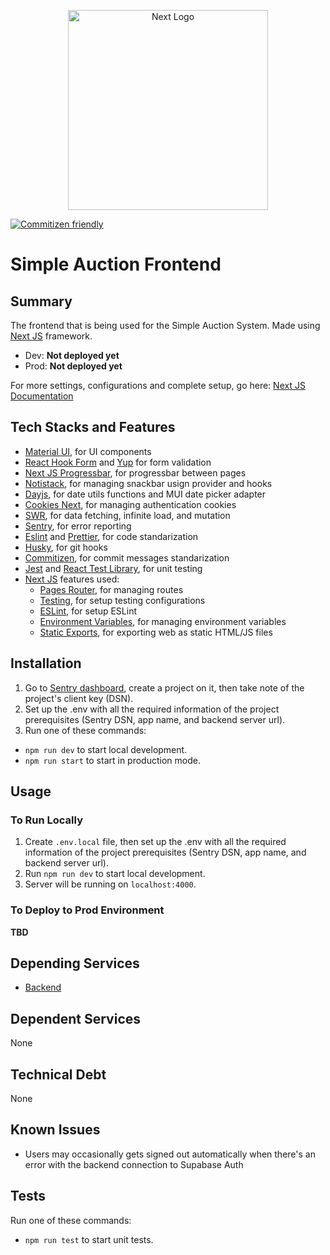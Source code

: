 <p align="center">
  <a href="http://nextjs.org/" target="blank"><img src="https://upload.wikimedia.org/wikipedia/commons/8/8e/Nextjs-logo.svg" width="320" alt="Next Logo" /></a>
</p>

[![Commitizen friendly](https://img.shields.io/badge/commitizen-friendly-brightgreen.svg)](http://commitizen.github.io/cz-cli/)

# Simple Auction Frontend

## Summary

The frontend that is being used for the Simple Auction System. Made using [Next JS](https://nextjs.org) framework.

- Dev: **Not deployed yet**
- Prod: **Not deployed yet**

For more settings, configurations and complete setup, go here: [Next JS Documentation](https://nextjs.org/docs/pages)

## Tech Stacks and Features

- [Material UI](https://mui.com/), for UI components
- [React Hook Form](https://react-hook-form.com/) and [Yup](https://github.com/jquense/yup) for form validation
- [Next JS Progressbar](https://github.com/apal21/nextjs-progressbar), for progressbar between pages
- [Notistack](https://notistack.com/), for managing snackbar usign provider and hooks
- [Dayjs](https://day.js.org/), for date utils functions and MUI date picker adapter
- [Cookies Next](https://github.com/andreizanik/cookies-next), for managing authentication cookies
- [SWR](https://swr.vercel.app/), for data fetching, infinite load, and mutation
- [Sentry](https://sentry.io/), for error reporting
- [Eslint](https://eslint.org/) and [Prettier](https://prettier.io/), for code standarization
- [Husky](https://typicode.github.io/husky/), for git hooks
- [Commitizen](https://github.com/commitizen/cz-cli), for commit messages standarization
- [Jest](https://jestjs.io/docs/) and [React Test Library](https://testing-library.com/), for unit testing
- [Next JS](https://nextjs.org/docs) features used:
  - [Pages Router](https://nextjs.org/docs/pages), for managing routes
  - [Testing](https://nextjs.org/docs/pages/building-your-application/optimizing/testing), for setup testing configurations
  - [ESLint](https://nextjs.org/docs/pages/building-your-application/configuring/eslint), for setup ESLint
  - [Environment Variables](https://nextjs.org/docs/pages/building-your-application/configuring/environment-variables), for managing environment variables
  - [Static Exports](https://nextjs.org/docs/pages/building-your-application/deploying/static-exports), for exporting web as static HTML/JS files

## Installation

1. Go to [Sentry dashboard](https://sentry.io/), create a project on it, then take note of the project's client key (DSN).
2. Set up the .env with all the required information of the project prerequisites (Sentry DSN, app name, and backend server url).
3. Run one of these commands:

- `npm run dev` to start local development.
- `npm run start` to start in production mode.

## Usage

### To Run Locally

1. Create `.env.local` file, then set up the .env with all the required information of the project prerequisites (Sentry DSN, app name, and backend server url).
2. Run `npm run dev` to start local development.
3. Server will be running on `localhost:4000`.

### To Deploy to Prod Environment

**TBD**

## Depending Services

- [Backend](https://github.com/Mr777Nick/simple-auction-nest)

## Dependent Services

None

## Technical Debt

None

## Known Issues

- Users may occasionally gets signed out automatically when there's an error with the backend connection to Supabase Auth

## Tests

Run one of these commands:

- `npm run test` to start unit tests.
